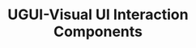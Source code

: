 ---
layout: article
title: UGUI-Visual UI Interaction Components
tags: ["Unity", "UGUI"]
key: VisualUIInteractionComponents
permalink: docs/UGUI/VisualUIInteractionComponents
aside:
  toc: true
sidebar:
  nav: docs-UGUI
---